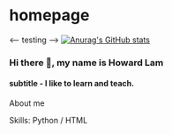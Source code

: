 # homepage
<--
testing
-->
[![Anurag's GitHub stats](https://github-readme-stats.vercel.app/api?username=pongyuenlam)](https://github.com/anuraghazra/github-readme-stats)

### Hi there 👋, my name is Howard Lam
#### subtitle - I like to learn and teach.

About me

Skills: Python / HTML



